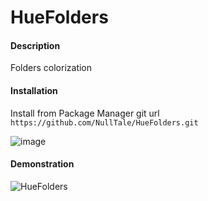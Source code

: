 # HueFolders
 
#### Description
Folders colorization

#### Installation
Install from Package Manager git url 
`https://github.com/NullTale/HueFolders.git`

![image](https://user-images.githubusercontent.com/1497430/181345613-b81a77c6-c449-4b19-ab1e-88b1ef06f6fc.png)

#### Demonstration
![HueFolders](https://user-images.githubusercontent.com/1497430/197402971-f10d466e-7d05-4055-9f17-a4b75cf6431d.png)
